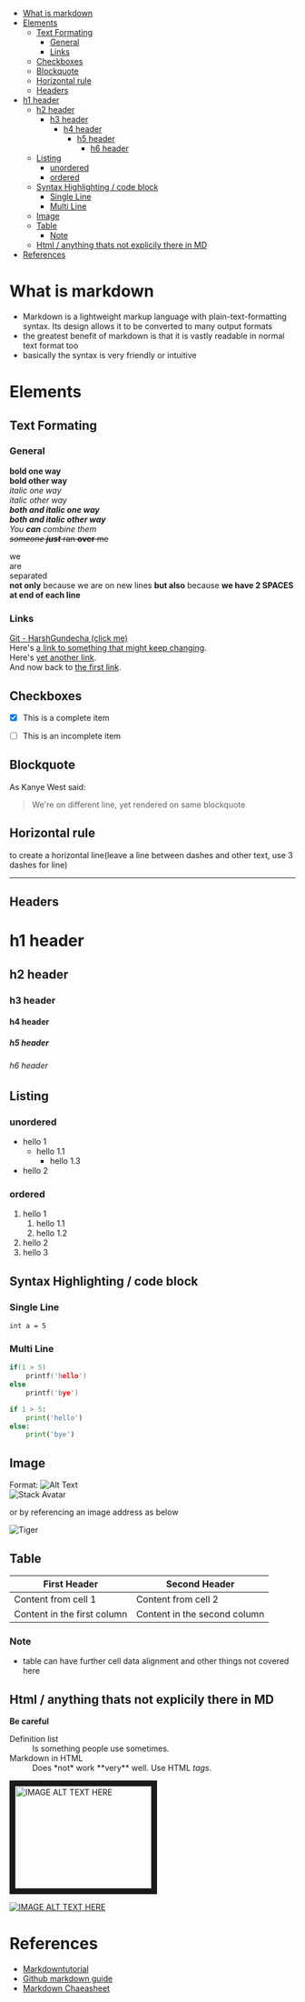 - [What is markdown](#what-is-markdown)
- [Elements](#elements)
  - [Text Formating](#text-formating)
    - [General](#general)
    - [Links](#links)
  - [Checkboxes](#checkboxes)
  - [Blockquote](#blockquote)
  - [Horizontal rule](#horizontal-rule)
  - [Headers](#headers)
- [h1 header](#h1-header)
  - [h2 header](#h2-header)
    - [h3 header](#h3-header)
      - [h4 header](#h4-header)
        - [h5 header](#h5-header)
          - [h6 header](#h6-header)
  - [Listing](#listing)
    - [unordered](#unordered)
    - [ordered](#ordered)
  - [Syntax Highlighting / code block](#syntax-highlighting--code-block)
    - [Single Line](#single-line)
    - [Multi Line](#multi-line)
  - [Image](#image)
  - [Table](#table)
    - [Note](#note)
  - [Html / anything thats not explicily there in MD](#html--anything-thats-not-explicily-there-in-md)
- [References](#references)

# What is markdown
- Markdown is a lightweight markup language with plain-text-formatting syntax. Its design allows it to be converted to many output formats
- the greatest benefit of markdown is that it is vastly readable in normal text format too
- basically the syntax is very friendly or intuitive

# Elements

## Text Formating
### General
__bold one way__  
**bold other way**  
_italic one way_  
*italic other way*  
**_both and italic one way_**  
*__both and italic other way__*  
_You **can** combine them_  
~~*someone* **_just_** ran **over** me~~  

we  
are  
separated  
**not only** because we are on new lines **but also** because **we have 2 SPACES at end of each line**



### Links

[Git - HarshGundecha (click me)](github.com/harshgundecha)  
Here's [a link to something that might keep changing][link that keeps changing].  
Here's [yet another link][another-link].  
And now back to [the first link][link that keeps changing].  

[link that keeps changing]: www.github.com
[another-link]: www.google.com


## Checkboxes
- [x] This is a complete item
- [ ] This is an incomplete item


## Blockquote
As Kanye West said:
> We're on different line,
> yet rendered on same blockquote 


## Horizontal rule  
to create a horizontal line(leave a line between dashes and other text, use 3 dashes for line)  

---


## Headers
# h1 header
## h2 header  
### h3 header
#### h4 header  
##### h5 header
###### h6 header

## Listing

### unordered
- hello 1
	- hello 1.1
		- hello 1.3
- hello 2

### ordered
1. hello 1
   1. hello 1.1
   2. hello 1.2
2. hello 2
3. hello 3


## Syntax Highlighting / code block
### Single Line
`int a = 5`

### Multi Line
```c //language
if(1 > 5)
	printf('hello')
else
	printf('bye')
```

```python
if 1 > 5:
	print('hello')
else:
	print('bye')
```


## Image
Format: ![Alt Text](url)  
![Stack Avatar](https://i.stack.imgur.com/k4Il3.jpg?s=48&g=1)

or by referencing an image address as below

![Tiger][tiger]  

[tiger]:https://upload.wikimedia.org/wikipedia/commons/5/56/Tiger.50.jpg


## Table
First Header | Second Header
------------ | -------------
Content from cell 1 | Content from cell 2
Content in the first column | Content in the second column

### Note
- table can have further cell data alignment and other things not covered here

## Html / anything thats not explicily there in MD
<b>Be careful</b>
<dl>
  <dt>Definition list</dt>
  <dd>Is something people use sometimes.</dd>
  <dt>Markdown in HTML</dt>
  <dd>Does *not* work **very** well. Use HTML <em>tags</em>.</dd>
</dl>

<a href="http://www.youtube.com/watch?feature=player_embedded&v=YLoYt8H7kjM
" target="_blank"><img src="http://img.youtube.com/vi/YLoYt8H7kjM/0.jpg" 
alt="IMAGE ALT TEXT HERE" width="240" height="180" border="10" /></a>


[![IMAGE ALT TEXT HERE](http://img.youtube.com/vi/YLoYt8H7kjM/0.jpg)](http://www.youtube.com/watch?v=YLoYt8H7kjM)


# References
- [Markdowntutorial](https://www.markdowntutorial.com/)  
- [Github markdown guide](https://guides.github.com/features/mastering-markdown/)  
- [Markdown Chaeasheet](https://github.com/adam-p/markdown-here/wiki/Markdown-Cheatsheet)  
